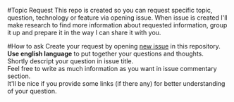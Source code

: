 #Topic Request
This repo is created so you can request specific topic, question, technology or feature via opening issue.
When issue is created I'll make research to find more information about requested information, group it up and prepare it in the way I can share it with you.

#How to ask
Create your request by opening [new issue](https://github.com/Artinov/topic-request/issues/new) in this repository.  
**Use english language** to put together your questions and thoughts.  
Shortly descript your question in issue title.  
Feel free to write as much information as you want in issue commentary section.  
It'll be nice if you provide some links (if there any) for better understanding of your question.
